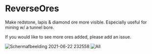 # ReverseOres
Make redstone, lapis &amp; diamond ore more visible. Especially useful for mining w/ a tunnel bore.

If you would like to see more ores added, please add an issue.


![Schermafbeelding 2021-06-22 232558](https://user-images.githubusercontent.com/61025393/123001792-690c0680-d3b1-11eb-9b99-782d9503955b.png)
![All](https://user-images.githubusercontent.com/61025393/123001818-74f7c880-d3b1-11eb-9e8a-64226260d5fe.png)
